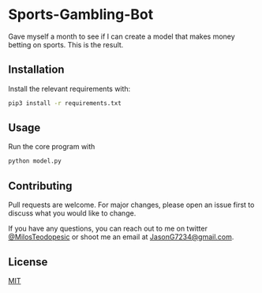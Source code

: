 # Sports-Gambling-Bot
Gave myself a month to see if I can create a model that makes money betting on sports. This is the result.

## Installation

Install the relevant requirements with:

```bash
pip3 install -r requirements.txt
```

## Usage

Run the core program with

```bash
python model.py
```

## Contributing
Pull requests are welcome. For major changes, please open an issue first to discuss what you would like to change.

If you have any questions, you can reach out to me on twitter [@MilosTeodopesic](https://twitter.com/MilosTeodopesic) or shoot me an email at [JasonG7234@gmail.com](mailto:JasonG7234@gmail.com).

## License
[MIT](LICENSE)
